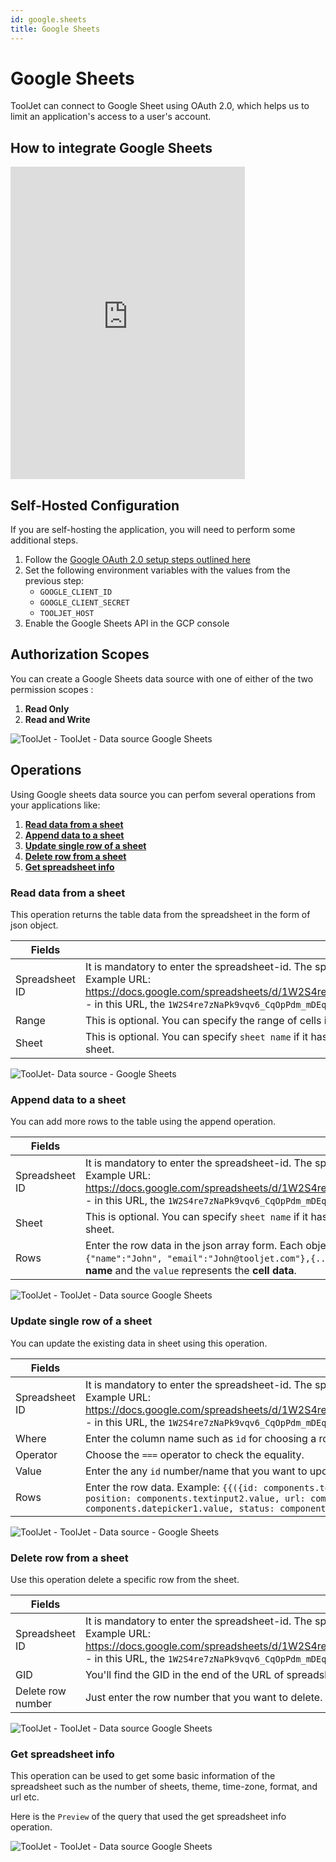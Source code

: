 ```yaml
---
id: google.sheets
title: Google Sheets
---
```


# Google Sheets

ToolJet can connect to Google Sheet using OAuth 2.0, which helps us to limit an application's access to a user's account.

## How to integrate Google Sheets

<div style={{textAlign: 'left'}}>
    <iframe width="375" height="500" src="https://www.youtube.com/embed/3PO41waW2CQ" title="ToolJet Googlsheet Integration" frameborder="0" allow="accelerometer; autoplay; clipboard-write; encrypted-media; gyroscope; picture-in-picture" allowfullscreen width="100%"></iframe>
</div>

## Self-Hosted Configuration

If you are self-hosting the application, you will need to perform some additional steps.

  1. Follow the [Google OAuth 2.0 setup steps outlined here](/docs/setup/env-vars#google-oauth--optional-)
  2. Set the following environment variables with the values from the previous step:
     * `GOOGLE_CLIENT_ID`
     * `GOOGLE_CLIENT_SECRET`
     * `TOOLJET_HOST`
  3. Enable the Google Sheets API in the GCP console

## Authorization Scopes 

You can create a Google Sheets data source with one of either of the two permission scopes :
  1. **Read Only**
  2. **Read and Write**

<div style={{textAlign: 'center'}}>

![ToolJet - ToolJet - Data source Google Sheets](/img/datasource-reference/google-sheets/googlesheets.gif)

</div>

## Operations

Using Google sheets data source you can perfom several operations from your applications like:

  1. **[Read data from a sheet](/docs/data-sources/google.sheets#read-data-from-a-sheet)**
  2. **[Append data to a sheet](/docs/data-sources/google.sheets#append-data-to-a-sheet)**
  3. **[Update single row of a sheet](/docs/data-sources/google.sheets#update-single-row-of-a-sheet)**
  4. **[Delete row from a sheet](/docs/data-sources/google.sheets#delete-row-from-a-sheet)**
  5. **[Get spreadsheet info](/docs/data-sources/google.sheets#get-spreadsheet-info)**

### Read data from a sheet

This operation returns the table data from the spreadsheet in the form of json object. 

| Fields      | description |
| ----------- | ----------- |
| Spreadsheet ID | It is mandatory to enter the spreadsheet-id. The spreadsheet-id can be found in the URL of the spreadsheet. Example URL: https://docs.google.com/spreadsheets/d/1W2S4re7zNaPk9vqv6_CqOpPdm_mDEqmLmzjVe7Nb9WM/edit#gid=0 - in this URL, the `1W2S4re7zNaPk9vqv6_CqOpPdm_mDEqmLmzjVe7Nb9WM` is the spreadsheet-id. |
| Range | This is optional. You can specify the range of cells in this field. If left empty, it will select the range `A1:Z500`. |
| Sheet | This is optional. You can specify `sheet name` if it has more than 1 sheets, else it will automatically choose the first sheet. |


<div style={{textAlign: 'center'}}>

![ToolJet- Data source - Google Sheets](/img/datasource-reference/google-sheets/read-data-op.png)

</div>

### Append data to a sheet

You can add more rows to the table using the append operation.

| Fields      | description |
| ----------- | ----------- |
| Spreadsheet ID | It is mandatory to enter the spreadsheet-id. The spreadsheet-id can be found in the URL of the spreadsheet. Example URL: https://docs.google.com/spreadsheets/d/1W2S4re7zNaPk9vqv6_CqOpPdm_mDEqmLmzjVe7Nb9WM/edit#gid=0 - in this URL, the `1W2S4re7zNaPk9vqv6_CqOpPdm_mDEqmLmzjVe7Nb9WM` is the spreadsheet-id. |
| Sheet | This is optional. You can specify `sheet name` if it has more than 1 sheets, else it will automatically choose the first sheet. |
| Rows  | Enter the row data in the json array form. Each object in an array will represent a single row. Example: `[ {"name":"John", "email":"John@tooljet.com"},{...},{...} ]` In each object, the `key` represents the **column name** and the `value` represents the **cell data**.   |

<div style={{textAlign: 'center'}}>

![ToolJet - ToolJet - Data source Google Sheets](/img/datasource-reference/google-sheets/append-data-op.png)

</div>

### Update single row of a sheet

You can update the existing data in sheet using this operation.

| Fields      | description |
| ----------- | ----------- |
| Spreadsheet ID | It is mandatory to enter the spreadsheet-id. The spreadsheet-id can be found in the URL of the spreadsheet. Example URL: https://docs.google.com/spreadsheets/d/1W2S4re7zNaPk9vqv6_CqOpPdm_mDEqmLmzjVe7Nb9WM/edit#gid=0 - in this URL, the `1W2S4re7zNaPk9vqv6_CqOpPdm_mDEqmLmzjVe7Nb9WM` is the spreadsheet-id. |
| Where | Enter the column name such as `id` for choosing a row. |
| Operator | Choose the `===` operator to check the equality. |
| Value | Enter the any `id` number/name that you want to update. |
| Rows  | Enter the row data. Example: `{{({id: components.textinput4.value, company: components.textinput1.value, position: components.textinput2.value, url: components.textinput3.value, 'date-applied': components.datepicker1.value, status: components.dropdown1.value})}}`  |

<div style={{textAlign: 'center'}}>

![ToolJet - ToolJet - Data source - Google Sheets](/img/datasource-reference/google-sheets/update-data-op.png)

</div>

### Delete row from a sheet

Use this operation delete a specific row from the sheet.

| Fields      | description |
| ----------- | ----------- |
| Spreadsheet ID | It is mandatory to enter the spreadsheet-id. The spreadsheet-id can be found in the URL of the spreadsheet. Example URL: https://docs.google.com/spreadsheets/d/1W2S4re7zNaPk9vqv6_CqOpPdm_mDEqmLmzjVe7Nb9WM/edit#gid=0 - in this URL, the `1W2S4re7zNaPk9vqv6_CqOpPdm_mDEqmLmzjVe7Nb9WM` is the spreadsheet-id. |
| GID | You'll find the GID in the end of the URL of spreadsheet. In the example mentioned above, the GID is 0 |
| Delete row number |  Just enter the row number that you want to delete.  |


<div style={{textAlign: 'center'}}>

![ToolJet - ToolJet - Data source Google Sheets](/img/datasource-reference/google-sheets/delete-row-op.png)

</div>

### Get spreadsheet info

This operation can be used to get some basic information of the spreadsheet such as the number of sheets, theme, time-zone, format, and url etc.

Here is the `Preview` of the query that used the get spreadsheet info operation.

<div style={{textAlign: 'center'}}>

![ToolJet - ToolJet - Data source Google Sheets](/img/datasource-reference/google-sheets/get-info2.png)

</div>
